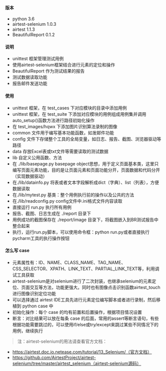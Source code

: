
#### 版本
* python 3.6
* airtest-selenium 1.0.3
* airtest 1.1.3
* BeautifulReport 0.1.2

#### 说明
* unittest 框架管理测试用例
* 使用airtest-selenium框架结合进行元素的定位和操作
* BeautifulReport 作为测试结果的报告
* 测试数据读取功能
* 报告邮件发送功能

#### 使用
* unittest 框架，在 test_cases 下对应模块的目录中添加用例
* unittest 框架，在 test_suite 下添加对应模块的用例组成用例集并调用auto_setup()函数方法进行路径初始化操作
* 在 test_images/hqwx 下添加图片识别算法录制的图像
* common 文件用于编写基本功能函数，如发邮件功能
* config 文件下存储整个工具的全局变量，如日志、报告、截图、浏览器驱动等路径
* data 存放Excel表或txt文件等需要读取的测试数据
* lib 自定义公用函数、方法
* 在 ./lib/basepage.py basepage object思想，用于定义页面基本类，这里只编写页面元素功能，目的是让页面元素和页面功能分开，页面数据和代码分开（实现数据驱动）
* 在./lib/datainfo.py 将表或者文本字段解析成dict（字典）、list（列表），方便数据读取
* 在./lib/mytest.py 基类：整个用例执行前的操作以及公共的方法
* 在./lib/readconfig.py config文件中.ini格式文件内容读取
* 直接运行 run.py 执行所有用例
* 报告、截图、日志生成在 ./report 目录下
* 用例成功的截图保存在 ./report/image 目录下，将截图嵌入到BR测试报告中整合起来
* 执行，运行run.py脚本，可以使用命令框：python run.py或者直接执行pycharm工具的执行操作按钮

#### 怎么写 case
* 元素属性有：ID、NAME、CLASS_NAME、TAG_NAME、CSS_SELECTOR、XPATH、LINK_TEXT、PARTIAL_LINK_TEXT等，利用调试工具获取
* airtest-selenium是对selenium进行了二次封装，也继承selenium的元素定位、页面交互等方法，功能更强大。同时也有图像点击识别函数airtest_touch进行图像识别定位功能
* 可以选择通过 airtest IDE工具先进行元素定位编写脚本或者进行录制，然后移植到 python case 中
* 初始化操作：每个 case 的均有前置和后置操作，根据项目情况设置
* 断言：对比结果可以放在每条 case 的后面，常用的assert等断言语句，有些根据功能需要跳过的，可以使用if/else或try/except来跳过某些不同情况下的用例，继续执行


> 注：airtest-selenium的用法请查看官方文档：
* https://airtest.doc.io.netease.com/tutorial/13_Selenium/（官方文档）
* https://github.com/AirtestProject/airtest-selenium/tree/master/airtest_selenium（airtest-selenium源码）
